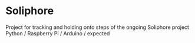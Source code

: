 # Soliphore

Project for tracking and holding onto steps of the ongoing Soliphore project
Python / Raspberry Pi / Arduino / expected
